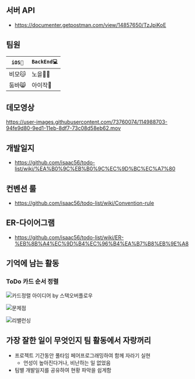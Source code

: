 
## 서버 API
- https://documenter.getpostman.com/view/14857650/TzJpiKoE

## 팀원
|`iOS📱`|`BackEnd💻`|
|---|---|
|비모😽|노을🤷‍♂️|
|둠바😸|아이작🤠|

## 데모영상
https://user-images.githubusercontent.com/73760074/114988703-94fe9d80-9ed1-11eb-8df7-73c08d58eb62.mov


## 개발일지
- https://github.com/isaac56/todo-list/wiki/%EA%B0%9C%EB%B0%9C%EC%9D%BC%EC%A7%80

## 컨벤션 룰
- https://github.com/isaac56/todo-list/wiki/Convention-rule

## ER-다이어그램
- https://github.com/isaac56/todo-list/wiki/ER-%EB%8B%A4%EC%9D%B4%EC%96%B4%EA%B7%B8%EB%9E%A8


## 기억에 남는 활동

### ToDo 카드 순서 정렬

![카드정렬 아이디어 by 스택오버플로우](https://user-images.githubusercontent.com/73760074/114991736-e3616b80-9ed4-11eb-9140-5aea68ab206a.png)

![문제점](https://user-images.githubusercontent.com/73760074/114991743-e5c3c580-9ed4-11eb-9528-736fa9d9c2db.png)

![리밸런싱](https://user-images.githubusercontent.com/73760074/114991750-e6f4f280-9ed4-11eb-86e9-9ef66742dcd2.png)


## 가장 잘한 일이 무엇인지 팀 활동에서 자랑꺼리

- 프로젝트 기간동안 풀타임 페어프로그래밍하여 함께 자라기 실현
  -  언성이 높아진다거나, 비난하는 일 없었음
- 팀별 개발일지를 공유하여 현황 파악을 쉽게함
